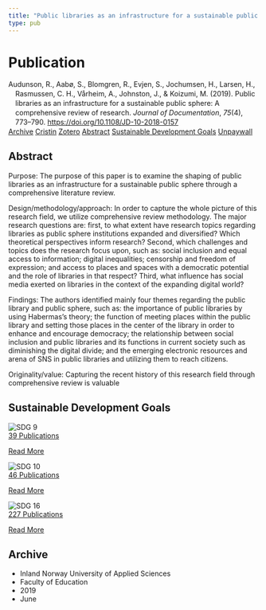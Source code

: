 ```yaml
---
title: "Public libraries as an infrastructure for a sustainable public sphere: A comprehensive review of research"
type: pub
---
```

<h1>Publication</h1>
<article id="csl-bib-container-GIU44BKA" class="csl-bib-container">
  <div class="csl-bib-body" style="line-height: 1.35; padding-left: 1em; text-indent:-1em;">
  <div class="csl-entry">Audunson, R., Aab&#xF8;, S., Blomgren, R., Evjen, S., Jochumsen, H., Larsen, H., Rasmussen, C. H., V&#xE5;rheim, A., Johnston, J., &amp; Koizumi, M. (2019). Public libraries as an infrastructure for a sustainable public sphere: A comprehensive review of research. <i>Journal of Documentation</i>, <i>75</i>(4), 773&#x2013;790. <a href="https://doi.org/10.1108/JD-10-2018-0157">https://doi.org/10.1108/JD-10-2018-0157</a></div>
</div>
  <div class="csl-bib-buttons">
    <a href="#taxonomy-article-GIU44BKA" class="csl-bib-button">Archive</a>
    <a href="https://app.cristin.no/results/show.jsf?id=1703832" alt="Cristin URL" class="csl-bib-button">Cristin</a>
    <a href="http://zotero.org/groups/5022929/items/GIU44BKA" alt="Zotero URL" class="csl-bib-button">Zotero</a>
    <a href="#abstract-article-GIU44BKA" class="csl-bib-button">Abstract</a>
    <a href="#sdg-article-GIU44BKA" class="csl-bib-button">Sustainable Development Goals</a>
    <a href="https://munin.uit.no/bitstream/10037/17847/3/article.pdf" class="csl-bib-button">Unpaywall</a>
  </div>
  <div id="csl-bib-meta-container-GIU44BKA"></div>
</article>
<div id="csl-bib-meta-GIU44BKA" class="csl-bib-meta">
  <article id="abstract-article-GIU44BKA" class="abstract-article">
    <h1>Abstract</h1>
    Purpose: The purpose of this paper is to examine the shaping of public libraries as an infrastructure for a sustainable public sphere through a comprehensive literature review. 
 
Design/methodology/approach: 
In order to capture the whole picture of this research field, we utilize comprehensive review methodology. The major research questions are: first, to what extent have research topics regarding libraries as public sphere institutions expanded and diversified? Which theoretical perspectives inform research? Second, which challenges and topics does the research focus upon, such as: social inclusion and equal access to information; digital inequalities; censorship and freedom of expression; and access to places and spaces with a democratic potential and the role of libraries in that respect? Third, what influence has social media exerted on libraries in the context of the expanding digital world? 
 
Findings: 
The authors identified mainly four themes regarding the public library and public sphere, such as: the importance of public libraries by using Habermas’s theory; the function of meeting places within the public library and setting those places in the center of the library in order to enhance and encourage democracy; the relationship between social inclusion and public libraries and its functions in current society such as diminishing the digital divide; and the emerging electronic resources and arena of SNS in public libraries and utilizing them to reach citizens. 
 
Originality/value: 
Capturing the recent history of this research field through comprehensive review is valuable
  </article>
  <article id="sdg-article-GIU44BKA" class="sdg-article">
    <h1>Sustainable Development Goals</h1>
    <div class="sdg-container"><div id="sdg9" class="sdg">
<img src="{{< params subfolder >}}images/sdg/sdg09_en.png" class="image" alt="SDG 9">
<div class="sdg-overlay">
<a href="{{< params subfolder >}}en/archive/?sdg=9#archive" class="sdg-publication-count"><span>39</span> Publications</a>
<p><a href="https://sdgs.un.org/goals/goal9" class="sdg-read-more">Read More</a></p>
</div>
</div> <div id="sdg10" class="sdg">
<img src="{{< params subfolder >}}images/sdg/sdg10_en.png" class="image" alt="SDG 10">
<div class="sdg-overlay">
<a href="{{< params subfolder >}}en/archive/?sdg=10#archive" class="sdg-publication-count"><span>46</span> Publications</a>
<p><a href="https://sdgs.un.org/goals/goal10" class="sdg-read-more">Read More</a></p>
</div>
</div> <div id="sdg16" class="sdg">
<img src="{{< params subfolder >}}images/sdg/sdg16_en.png" class="image" alt="SDG 16">
<div class="sdg-overlay">
<a href="{{< params subfolder >}}en/archive/?sdg=16#archive" class="sdg-publication-count"><span>227</span> Publications</a>
<p><a href="https://sdgs.un.org/goals/goal16" class="sdg-read-more">Read More</a></p>
</div>
</div></div>
  </article>
  <article id="taxonomy-article-GIU44BKA" class="taxonomy-article">
    <h1>Archive</h1>
    <ul>
      <li>Inland Norway University of Applied Sciences</li>
      <li>Faculty of Education</li>
      <li>2019</li>
      <li>June</li>
    </ul>
  </article>
</div>
